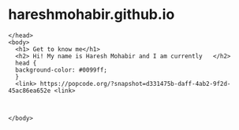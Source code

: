 # hareshmohabir.github.io

<!DOCTYPE html>
  <html>
    <head> 
      <title> Haresh Mohabir Portfolio</title>
      <link rel="stylesheet" href="styles.css">
      
    </head>
    <body>
      <h1> Get to know me</h1>
      <h2> Hi! My name is Haresh Mohabir and I am currently   </h2>
      head {
      background-color: #0099ff; 
      }
      <link> https://popcode.org/?snapshot=d331475b-daff-4ab2-9f2d-45ac86ea652e <link>
     
      
      
    </body>
  </html>
